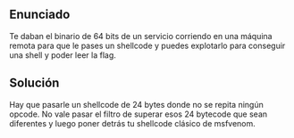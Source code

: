 
## **Enunciado**

Te daban el binario de 64 bits de un servicio corriendo en una máquina remota para que le pases un shellcode y puedes explotarlo para conseguir una shell y poder leer la flag.

## **Solución**

Hay que pasarle un shellcode de 24 bytes donde no se repita ningún opcode. No vale pasar el filtro de superar esos 24 bytecode que sean diferentes y luego poner detrás tu shellcode clásico de msfvenom. 
